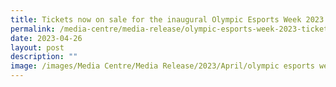```yaml
---
title: Tickets now on sale for the inaugural Olympic Esports Week 2023
permalink: /media-centre/media-release/olympic-esports-week-2023-tickets/
date: 2023-04-26
layout: post
description: ""
image: /images/Media Centre/Media Release/2023/April/olympic esports week.png
---
```

